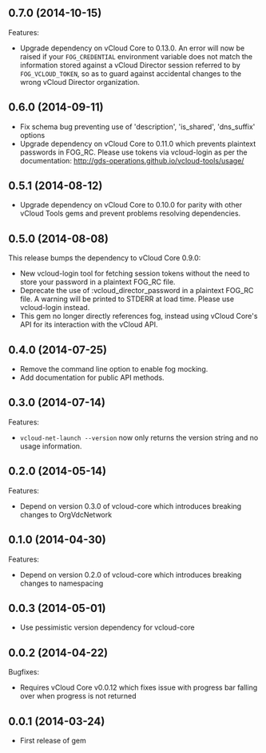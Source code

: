 ## 0.7.0 (2014-10-15)

Features:

  - Upgrade dependency on vCloud Core to 0.13.0. An error will now be raised if
    your `FOG_CREDENTIAL` environment variable does not match the information
    stored against a vCloud Director session referred to by `FOG_VCLOUD_TOKEN`,
    so as to guard against accidental changes to the wrong vCloud Director
    organization.

## 0.6.0 (2014-09-11)

  - Fix schema bug preventing use of 'description', 'is_shared', 'dns_suffix' options
  - Upgrade dependency on vCloud Core to 0.11.0 which prevents plaintext
    passwords in FOG_RC. Please use tokens via vcloud-login as per
    the documentation: http://gds-operations.github.io/vcloud-tools/usage/

## 0.5.1 (2014-08-12)

  - Upgrade dependency on vCloud Core to 0.10.0 for parity with other vCloud
    Tools gems and prevent problems resolving dependencies.

## 0.5.0 (2014-08-08)

This release bumps the dependency to vCloud Core 0.9.0:

  - New vcloud-login tool for fetching session tokens without the need to
    store your password in a plaintext FOG_RC file.
  - Deprecate the use of :vcloud_director_password in a plaintext FOG_RC
    file. A warning will be printed to STDERR at load time. Please use
    vcloud-login instead.
  - This gem no longer directly references fog, instead using vCloud Core's
    API for its interaction with the vCloud API.

## 0.4.0 (2014-07-25)

  - Remove the command line option to enable fog mocking.
  - Add documentation for public API methods.

## 0.3.0 (2014-07-14)

Features:

  - `vcloud-net-launch --version` now only returns the version string
      and no usage information.

## 0.2.0 (2014-05-14)

Features:

  - Depend on version 0.3.0 of vcloud-core which introduces breaking changes to OrgVdcNetwork

## 0.1.0 (2014-04-30)

Features:

  - Depend on version 0.2.0 of vcloud-core which introduces breaking changes to namespacing

## 0.0.3 (2014-05-01)

  - Use pessimistic version dependency for vcloud-core

## 0.0.2 (2014-04-22)

Bugfixes:

  - Requires vCloud Core v0.0.12 which fixes issue with progress bar falling over when progress is not returned

## 0.0.1 (2014-03-24)

  - First release of gem
